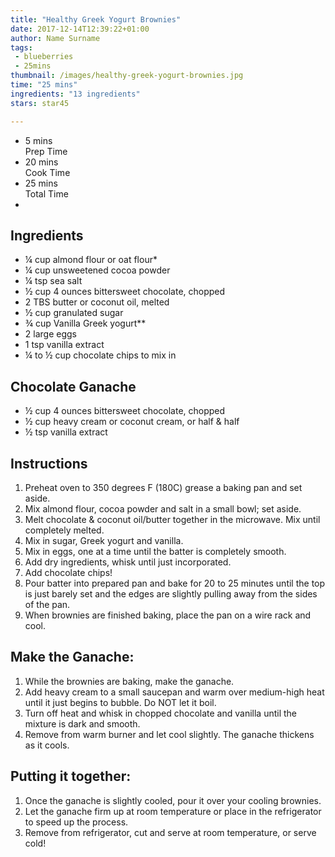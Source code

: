 ```yaml
---
title: "Healthy Greek Yogurt Brownies"
date: 2017-12-14T12:39:22+01:00
author: Name Surname
tags:
 - blueberries
 - 25mins
thumbnail: /images/healthy-greek-yogurt-brownies.jpg
time: "25 mins"
ingredients: "13 ingredients"
stars: star45

---
```


<div class="cookingSummary">
<ul class="cookingSummary">
	<li>5 mins<br>Prep Time</li>
	<li>20 mins<br>Cook Time</li>
	<li>25 mins<br>Total Time</li>
	<li style="padding-top: 10px"><div class="star45"></div></li>
</div>


## Ingredients
-	¼ cup almond flour or oat flour*
-	¼ cup unsweetened cocoa powder
-	¼ tsp sea salt
-	½ cup 4 ounces bittersweet chocolate, chopped
-	2 TBS butter or coconut oil, melted
-	½ cup granulated sugar
-	¾ cup Vanilla Greek yogurt**
-	2 large eggs
-	1 tsp vanilla extract
-	¼ to ½ cup chocolate chips to mix in

## Chocolate Ganache
-	½ cup 4 ounces bittersweet chocolate, chopped
-	½ cup heavy cream or coconut cream, or half & half
-	½ tsp vanilla extract


## Instructions
1. Preheat oven to 350 degrees F (180C) grease a baking pan and set aside.
2. Mix almond flour, cocoa powder and salt in a small bowl; set aside.
3. Melt chocolate & coconut oil/butter together in the microwave. Mix until completely melted.
4. Mix in sugar, Greek yogurt and vanilla.
5. Mix in eggs, one at a time until the batter is completely smooth.
6. Add dry ingredients, whisk until just incorporated.
7. Add chocolate chips!
8. Pour batter into prepared pan and bake for 20 to 25 minutes until the top is just barely set and the edges are slightly pulling away from the sides of the pan.
9. When brownies are finished baking, place the pan on a wire rack and cool.

## Make the Ganache:
1. While the brownies are baking, make the ganache.
2. Add heavy cream to a small saucepan and warm over medium-high heat until it just begins to bubble. Do NOT let it boil.
3. Turn off heat and whisk in chopped chocolate and vanilla until the mixture is dark and smooth.
4. Remove from warm burner and let cool slightly. The ganache thickens as it cools.

## Putting it together:
1. Once the ganache is slightly cooled, pour it over your cooling brownies.
2. Let the ganache firm up at room temperature or place in the refrigerator to speed up the process.
3. Remove from refrigerator, cut and serve at room temperature, or serve cold!



